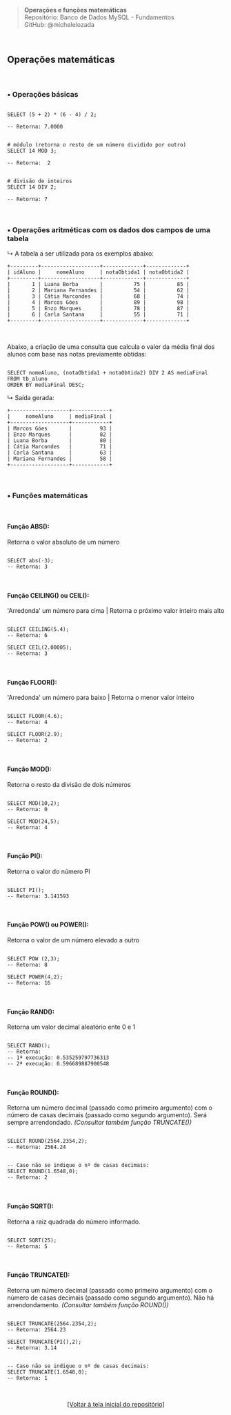 > **Operações e funções matemáticas**  
> Repositório: Banco de Dados MySQL - Fundamentos  
> GitHub: @michelelozada
&nbsp;
     
&nbsp;      
## Operações matemáticas
     
&nbsp;           

### • Operações básicas  
```mysql

SELECT (5 + 2) * (6 - 4) / 2;  

-- Retorna: 7.0000
```

```mysql

# módulo (retorna o resto de um número dividido por outro)
SELECT 14 MOD 3;  

-- Retorna:  2
```

```mysql

# divisão de inteiros
SELECT 14 DIV 2;  

-- Retorna: 7
```

&nbsp;
   
### • Operações aritméticas com os dados dos campos de uma tabela 

↳ A tabela a ser utilizada para os exemplos abaixo:
```
+---------+-------------------+-------------+-------------+
| idAluno |     nomeAluno     | notaObtida1 | notaObtida2 |
+---------+-------------------+-------------+-------------+
|       1 | Luana Borba       |          75 |          85 |
|       2 | Mariana Fernandes |          54 |          62 |
|       3 | Cátia Marcondes   |          68 |          74 |
|       4 | Marcos Góes       |          89 |          98 |
|       5 | Enzo Marques      |          78 |          87 |
|       6 | Carla Santana     |          55 |          71 |
+---------+-------------------+-------------+-------------+
```

&nbsp;
       
Abaixo, a criação de uma consulta que calcula o valor da média final dos alunos com base nas notas previamente obtidas:  
```mysql

SELECT nomeAluno, (notaObtida1 + notaObtida2) DIV 2 AS mediaFinal 
FROM tb_aluno 
ORDER BY mediaFinal DESC;
```

↳ Saída gerada: 
```
+-------------------+------------+
|     nomeAluno     | mediaFinal |
+-------------------+------------+
| Marcos Góes       |         93 |
| Enzo Marques      |         82 |
| Luana Borba       |         80 |
| Cátia Marcondes   |         71 |
| Carla Santana     |         63 |
| Mariana Fernandes |         58 |
+-------------------+------------+
```

&nbsp;
      
### • Funções matemáticas
     
&nbsp;      

#### Função ABS():
Retorna o valor absoluto de um número
```mysql

SELECT abs(-3);  
-- Retorna: 3
```

&nbsp;
      
#### Função CEILING() ou CEIL():
'Arredonda' um número para cima | Retorna o próximo valor inteiro mais alto 
```mysql

SELECT CEILING(5.4);  
-- Retorna: 6

SELECT CEIL(2.00005);  
-- Retorna: 3
```

&nbsp;
       
#### Função FLOOR():
'Arredonda' um número para baixo | Retorna o menor valor inteiro
```mysql

SELECT FLOOR(4.6);  
-- Retorna: 4

SELECT FLOOR(2.9);  
-- Retorna: 2 
```

&nbsp;
      
#### Função MOD():
Retorna o resto da divisão de dois números
```mysql

SELECT MOD(10,2); 
-- Retorna: 0

SELECT MOD(24,5); 
-- Retorna: 4
```

&nbsp;       

#### Função PI():
Retorna o valor do número PI
```mysql

SELECT PI(); 
-- Retorna: 3.141593
```

&nbsp;       

#### Função POW() ou POWER():
Retorna o valor de um número elevado a outro
```mysql

SELECT POW (2,3); 
-- Retorna: 8

SELECT POWER(4,2);
-- Retorna: 16
```

&nbsp;       

#### Função RAND():
Retorna um valor decimal aleatório  ente 0 e 1
```mysql

SELECT RAND(); 
-- Retorna: 
-- 1ª execução: 0.535259797736313  
-- 2ª execução: 0.596689887900548
```

&nbsp;       

#### Função ROUND():
Retorna um número decimal (passado como primeiro argumento) com o número de casas decimais (passado como segundo argumento). Será sempre arrendondado. *(Consultar também função TRUNCATE())* 
```mysql

SELECT ROUND(2564.2354,2);  
-- Retorna: 2564.24
```

```mysql

-- Caso não se indique o nº de casas decimais:
SELECT ROUND(1.6548,0);  
-- Retorna: 2
```

&nbsp;       

#### Função SQRT():
Retorna a raiz quadrada do número informado. 
```mysql

SELECT SQRT(25);  
-- Retorna: 5
```

&nbsp;        

#### Função TRUNCATE():
Retorna um número decimal (passado como primeiro argumento) com o número de casas decimais (passado como segundo argumento). Não há arrendondamento. *(Consultar também função ROUND())*
```mysql

SELECT TRUNCATE(2564.2354,2); 
-- Retorna: 2564.23

SELECT TRUNCATE(PI(),2);  
-- Retorna: 3.14
```

```mysql

-- Caso não se indique o nº de casas decimais:
SELECT TRUNCATE(1.6548,0); 
-- Retorna: 1
```

&nbsp;

<div align="center">
<a href="https://github.com/michelelozada/MySQL-Study-Notes">[Voltar à tela inicial do repositório]</a>
</div>
